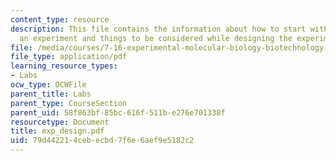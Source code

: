 ```yaml
---
content_type: resource
description: This file contains the information about how to start with carrying out
  an experiment and things to be considered while designing the experiment.
file: /media/courses/7-16-experimental-molecular-biology-biotechnology-ii-spring-2005/79d442214cebecbd7f6e6aef9e5182c2_exp_design.pdf
file_type: application/pdf
learning_resource_types:
- Labs
ocw_type: OCWFile
parent_title: Labs
parent_type: CourseSection
parent_uid: 58f863bf-85bc-616f-511b-e276e701338f
resourcetype: Document
title: exp_design.pdf
uid: 79d44221-4ceb-ecbd-7f6e-6aef9e5182c2
---
```

